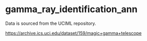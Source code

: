 # gamma_ray_identification_ann
Data is sourced from the UCIML repository. 

https://archive.ics.uci.edu/dataset/159/magic+gamma+telescope
